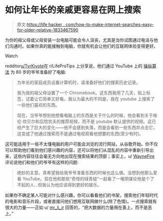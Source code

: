 # 如何让年长的亲戚更容易在网上搜索

> 原文:[https://life hacker . com/how-to-make-internet-searches-easy-for-older-relative-1833467590](https://lifehacker.com/how-to-make-internet-searches-easier-for-older-relative-1833467590)

为你的祖父母或父母安装一台电脑可能会令人沮丧，尤其是当你试图通过电话与他们沟通时。如果你真的能接触到电脑，你就有机会让他们的互联网体验变得更好。

Watch

redditor[u/TyrKiyote](https://www.reddit.com/user/TyrKiyote)在 r/LifeProTips 上分享说，他们通过 YouTube 上的 [操纵算法](https://www.reddit.com/r/LifeProTips/comments/b3l4ua/lpt_when_setting_up_a_computer_for_an_older/) 为 80 岁的爷爷准备好了电脑:

> 为年长的家庭成员设置计算机时，请准备好他们的搜索历史记录。
> 
> 我为我的祖父母设置了一个 Chromebook。这东西我用了几天，贴上标签，试着让它简单又好看。我认为最大的不同是，我在 youtube 上搜索了一些他们喜欢的东西。
> 
> 现在，当爷爷想到他想看电脑上的东西是关于什么的时候，他会看到关于格伦·坎贝尔和后院农夫的推荐视频，而不是 youtube 默认提供的视频。这已经产生了巨大的变化——他不会感到失落，而是会看到一些东西并点击它，这变成了他通过搜索而不是通过电视观看他想要的东西(至少有时)。

这可能适用于一些不太懂电脑的用户可能会浏览的流行网站，从谷歌开始。你不仅可以帮助他们看到他们感兴趣的内容，还可以将他们从混乱的内容中重新引导出来，这些内容往往会毫无方向地出现在搜索结果的顶部；事实上，u/ [WayneFire](https://www.reddit.com/user/WayneFire) 评论说他们和他们的爷爷有这样的问题:

> 绝妙的主意。真希望我给我爷爷准备东西的时候也这么做。没想到他那么爱看 YouTube。现在他和那些“奇怪的绿青蛙”一起看了一堆阴谋论他是个了不起的人...但我认为他应该得到更好的娱乐。

如果你不确定某人可能对什么感兴趣，你可以看看他们的书架，搜索他们年轻时代的电影和音乐片段，或者直接问他们想用互联网做什么(除了色情)。一点搜索就有很大的力量——正如 u/ [mr_li_jr](https://www.reddit.com/user/mr_li_jr) 回答的，“把大数据的力量用在善上，而不是恶上。”